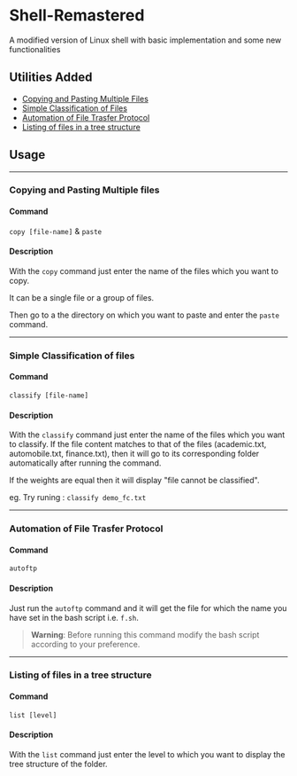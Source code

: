 # Shell-Remastered
A modified version of Linux shell with basic implementation and some new functionalities

## Utilities Added
* [Copying and Pasting Multiple Files](https://github.com/Hardik500/Shell-Remastered#copying-and-pasting-multiple-files)
* [Simple Classification of Files](https://github.com/Hardik500/Shell-Remastered#simple-classification-of-files)
* [Automation of File Trasfer Protocol](https://github.com/Hardik500/Shell-Remastered#automation-of-file-trasfer-protocol)
* [Listing of files in a tree structure](https://github.com/Hardik500/Shell-Remastered#listing-of-files-in-a-tree-structure)

## Usage
******
### Copying and Pasting Multiple files

#### Command
`copy [file-name]` & `paste`
    
#### Description
    
With the `copy` command just enter the name of the files which you want to copy.

It can be a single file or a group of files.

Then go to a the directory on which you want to paste and enter the `paste` command.

******

### Simple Classification of files
        
#### Command
`classify [file-name]`

#### Description

With the `classify` command just enter the name of the files which you want to classify.
If the file content matches to that of the files (academic.txt, automobile.txt, finance.txt), then it will go to its corresponding folder automatically after running the command.

If the weights are equal then it will display "file cannot be classified".

eg. Try runing : `classify demo_fc.txt`

******

### Automation of File Trasfer Protocol

#### Command
`autoftp`

#### Description

Just run the `autoftp` command and it will get the file for which the name you have set in the bash script i.e. `f.sh`.

>**Warning**: Before running this command modify the bash script according to your preference.

******

### Listing of files in a tree structure

#### Command
`list [level]`

#### Description

With the `list` command just enter the level to which you want to display the tree structure of the folder.
